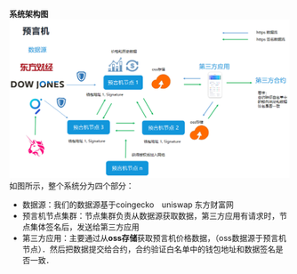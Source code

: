 


**系统架构图**
<img src="./assets/1422759379.png" alt="总体架构图" width="600" />
如图所示，整个系统分为四个部分：
- 数据源：我们的数据源基于coingecko　uniswap 东方财富网
- 预言机节点集群：节点集群负责从数据源获取数据，第三方应用有请求时，节点集体签名后，发送给第三方应用
- 第三方应用：主要通过从**oss存储**获取预言机价格数据，（oss数据源于预言机节点）．然后把数据提交给合约，合约验证白名单中的钱包地址和数据签名是否一致．
